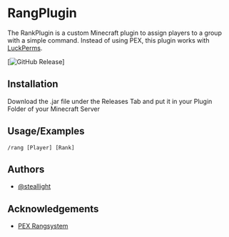 
# RangPlugin

The RankPlugin is a custom Minecraft plugin to assign players to a group with a simple command. Instead of using PEX, this plugin works with [LuckPerms](https://luckperms.net/).


[![GitHub Release](https://img.shields.io/github/v/release/Steallight/Rangplugin)]



## Installation

Download the .jar file under the Releases Tab and put it in your Plugin Folder of your Minecraft Server
## Usage/Examples

```
/rang [Player] [Rank]
```


## Authors

- [@steallight](https://github.com/Steallight)


## Acknowledgements

 - [PEX Rangsystem](https://www.spigotmc.org/resources/pex-rangsystem-100-configurable.30168/)


